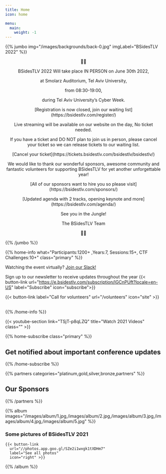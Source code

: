 ```yaml
---
title: Home
icon: home

menu:
  main:
    weight: -1
---
```


{{% jumbo img="/images/backgrounds/back-0.jpg" imgLabel="BSidesTLV 2022" %}}

<p style="text-align: center;"> 🌴🐯 

<p style="text-align: center;">BSidesTLV 2022 Will take place IN PERSON on June 30th 2022,

<p style="text-align: center;">at Smolarz Auditorium, Tel Aviv University,

<p style="text-align: center;">from 08:30-19:00,

<p style="text-align: center;">during Tel Aviv University’s Cyber Week.


<p style="text-align: center;">[Registration is now closed, join our waiting list](https://bsidestlv.com/register/)

<p style="text-align: center;">Live streaming will be available on our website on the day, No ticket needed.  

<p style="text-align: center;">If you have a ticket and DO NOT plan to join us in person, please cancel your ticket so we can release tickets to our waiting list.

<center> [Cancel your ticket](https://tickets.bsidestlv.com/bsidestlv/bsidestlv/) </center>

<p style="text-align: center;">We would like to thank our wonderful sponsors, awesome community and fantastic volunteers for supporting BSidesTLV for yet another unforgettable year!

<p style="text-align: center;"> [All of our sponsors want to hire you so please visit](https://bsidestlv.com/sponsors/) 

<p style="text-align: center;"> [Updated agenda with 2 tracks, opening keynote and more](https://bsidestlv.com/agenda/)

<p style="text-align: center;"> See you in the Jungle!

<p style="text-align: center;"> The BSidesTLV Team

<p style="text-align: center;"> 🌴🦁

</p> 

{{% /jumbo %}}

{{% home-info what="Participants:1200+ ,Years:7, Sessions:15+, CTF Challenges:10+" class="primary" %}}


Watching the event virtually? [Join our Slack!](https://slack.bsidstlv.com)

Sign up to our newsletter to receive updates throughout the year
{{< button-link url="https://e.bsidestlv.com/subscription/lGCnPUft?locale=en-US" label="Subscribe" icon="subscribe">}}

<!--{{< button-link label="Register Here!" url="/register" icon="external" >}} -->
<!-- {{< button-link label="Call for speakers" url="https://cfp.bsidestlv.com" icon="cfp" >}} -->
<!--{{< button-link label="Call for sponsors" url="/sponsors" icon="alert" >}} -->
{{< button-link label="Call for volunteers" url="/volunteers" icon="site" >}}
&nbsp;
&nbsp;

{{% /home-info %}}

{{< youtube-section link="TSjT-p8qLZQ" title="Watch 2021 Videos" class="" >}}

{{% home-subscribe  class="primary" %}}

## Get notified about important conference updates

{{% /home-subscribe %}}

{{% partners categories="platinum,gold,silver,bronze,partners" %}}

## Our Sponsors

{{% /partners %}}

{{% album images="/images/album/1.jpg,/images/album/2.jpg,/images/album/3.jpg,/images/album/4.jpg,/images/album/5.jpg" %}}

### Some pictures of **BSidesTLV 2021**

    {{< button-link
      url="//photos.app.goo.gl/SZe2i1wxgk1tXDHm7"
      label="See all photos"
      icon="right" >}}

{{% /album  %}}

